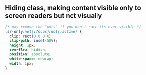## Hiding class, making content visible only to screen readers but not visually
```css
/* may remove the "nots" if you don't care its ever visible */
.sr-only:not(:focus):not(:active) {
  clip: rect(0 0 0 0); 
  clip-path: inset(50%);
  height: 1px;
  overflow: hidden;
  position: absolute;
  white-space: nowrap; 
  width: 1px;
}
```